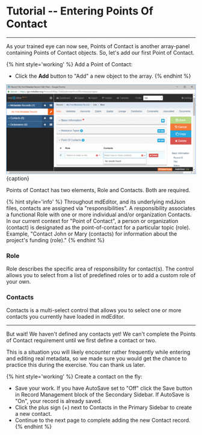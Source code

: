 # Tutorial -- Entering Points Of Contact 
---

As your trained eye can now see, <span class="md-panel">Points of Contact</span> is another array-panel containing <span class="md-panel">Points of Contact</span> objects.  So, let's add our first Point of Contact.

{% hint style='working' %}
  Add a Point of Contact:
  * Click the <strong class="btn btn-info btn-xs"> <i class="fa fa-plus"> </i> Add</strong> button to "Add" a new object to the array.
{% endhint %}

![Edit Window - Main - Points of Contact](/assets/tutorial/edit-window-main-poc-1.png){caption}

<span class="md-panel">Points of Contact</span> has two elements, <span class="md-element">Role</span> and <span class="md-element">Contacts</span>.  Both are required. 

{% hint style='info' %}
  Throughout mdEditor, and its underlying mdJson files, contacts are assigned via "responsibilities".  A responsibility associates a functional <span class="md-element">Role</span> with one or more individual and/or organization <span class="md-element">Contacts</span>.  In our current context for "Point of Contact", a person or organization (contact) is designated as the point-of-contact for a particular topic (role).  Example, "Contact John or Mary (contacts) for information about the project's funding (role)."
{% endhint %}

### Role <i class="fa fa-asterisk required" title="Required"> </i>

<span class="md-element">Role</span> describes the specific area of responsibility for contact(s).  The control allows you to select from a list of predefined roles or to add a custom role of your own.  

### Contacts <i class="fa fa-asterisk required" title="Required"> </i>

<span class="md-element">Contacts</span> is a multi-select control that allows you to select one or more contacts you currently have loaded in mdEditor. 

---

But wait!  We haven't defined any contacts yet!  We can't complete the <span class="md-panel">Points of Contact</span> requirement until we first define a contact or two.  

This is a situation you will likely encounter rather frequently while entering and editing real metadata, so we made sure you would get the chance to practice this during the exercise.  You can thank us later. 

{% hint style='working' %}
  Create a contact on the fly:
  * Save your work.  If you have AutoSave set to "Off" click the <span class="btn btn-success btn-xs"> <i class="fa fa-floppy-o"> </i> Save</span> button in <span class="md-window">Record Management</span> block of the <span class="md-window">Secondary Sidebar</span>.  If AutoSave is "On", your record is already saved.
  * Click the plus sign (+) next to Contacts in the <span class="md-window">Primary Sidebar</span> to create a new contact. 
  * Continue to the next page to complete adding the new Contact record.
{% endhint %}
